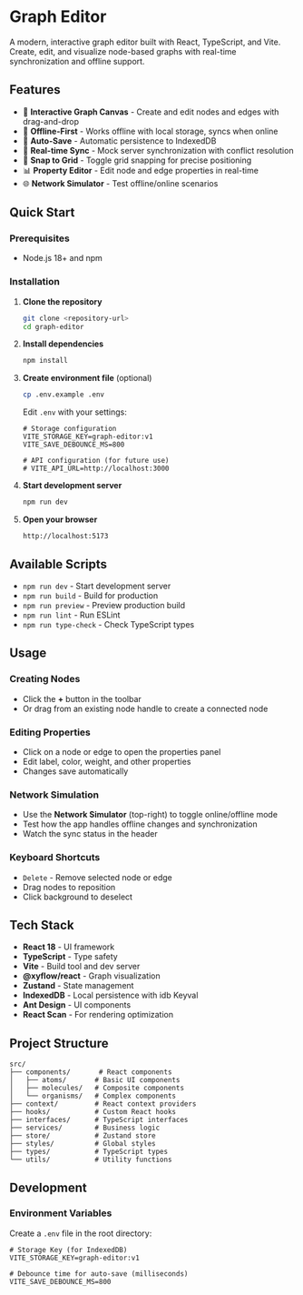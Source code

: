 # Graph Editor

A modern, interactive graph editor built with React, TypeScript, and Vite. Create, edit, and visualize node-based graphs with real-time synchronization and offline support.

## Features

- 🎨 **Interactive Graph Canvas** - Create and edit nodes and edges with drag-and-drop
- 🔌 **Offline-First** - Works offline with local storage, syncs when online
- 💾 **Auto-Save** - Automatic persistence to IndexedDB
- 🔄 **Real-time Sync** - Mock server synchronization with conflict resolution
- 🎯 **Snap to Grid** - Toggle grid snapping for precise positioning
- 📊 **Property Editor** - Edit node and edge properties in real-time
- 🌐 **Network Simulator** - Test offline/online scenarios

## Quick Start

### Prerequisites

- Node.js 18+ and npm

### Installation

1. **Clone the repository**

   ```bash
   git clone <repository-url>
   cd graph-editor
   ```

2. **Install dependencies**

   ```bash
   npm install
   ```

3. **Create environment file** (optional)

   ```bash
   cp .env.example .env
   ```

   Edit `.env` with your settings:

   ```env
   # Storage configuration
   VITE_STORAGE_KEY=graph-editor:v1
   VITE_SAVE_DEBOUNCE_MS=800

   # API configuration (for future use)
   # VITE_API_URL=http://localhost:3000
   ```

4. **Start development server**

   ```bash
   npm run dev
   ```

5. **Open your browser**
   ```
   http://localhost:5173
   ```

## Available Scripts

- `npm run dev` - Start development server
- `npm run build` - Build for production
- `npm run preview` - Preview production build
- `npm run lint` - Run ESLint
- `npm run type-check` - Check TypeScript types

## Usage

### Creating Nodes

- Click the **+** button in the toolbar
- Or drag from an existing node handle to create a connected node

### Editing Properties

- Click on a node or edge to open the properties panel
- Edit label, color, weight, and other properties
- Changes save automatically

### Network Simulation

- Use the **Network Simulator** (top-right) to toggle online/offline mode
- Test how the app handles offline changes and synchronization
- Watch the sync status in the header

### Keyboard Shortcuts

- `Delete` - Remove selected node or edge
- Drag nodes to reposition
- Click background to deselect

## Tech Stack

- **React 18** - UI framework
- **TypeScript** - Type safety
- **Vite** - Build tool and dev server
- **@xyflow/react** - Graph visualization
- **Zustand** - State management
- **IndexedDB** - Local persistence with idb Keyval
- **Ant Design** - UI components
- **React Scan** - For rendering optimization

## Project Structure

```
src/
├── components/       # React components
│   ├── atoms/       # Basic UI components
│   ├── molecules/   # Composite components
│   └── organisms/   # Complex components
├── context/         # React context providers
├── hooks/           # Custom React hooks
├── interfaces/      # TypeScript interfaces
├── services/        # Business logic
├── store/           # Zustand store
├── styles/          # Global styles
├── types/           # TypeScript types
└── utils/           # Utility functions
```

## Development

### Environment Variables

Create a `.env` file in the root directory:

```env
# Storage Key (for IndexedDB)
VITE_STORAGE_KEY=graph-editor:v1

# Debounce time for auto-save (milliseconds)
VITE_SAVE_DEBOUNCE_MS=800
```


```

```
